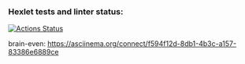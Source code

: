 ### Hexlet tests and linter status:
[![Actions Status](https://github.com/AlekseyChugreev/frontend-project-44/actions/workflows/hexlet-check.yml/badge.svg)](https://github.com/AlekseyChugreev/frontend-project-44/actions)

brain-even:
https://asciinema.org/connect/f594f12d-8db1-4b3c-a157-83386e6889ce